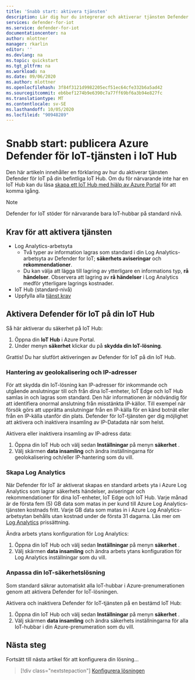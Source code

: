 ```yaml
---
title: 'Snabb start: aktivera tjänsten'
description: Lär dig hur du integrerar och aktiverar tjänsten Defender för IoT-säkerhet i Azure-IoT Hub.
services: defender-for-iot
ms.service: defender-for-iot
documentationcenter: na
author: mlottner
manager: rkarlin
editor: ''
ms.devlang: na
ms.topic: quickstart
ms.tgt_pltfrm: na
ms.workload: na
ms.date: 09/06/2020
ms.author: mlottner
ms.openlocfilehash: 3f84f3121d9982205ecf51ec64cfe332b6a5ad42
ms.sourcegitcommit: eb6bef1274b9e6390c7a77ff69bf6a3b94e827fc
ms.translationtype: MT
ms.contentlocale: sv-SE
ms.lasthandoff: 10/05/2020
ms.locfileid: "90948289"
---
```

# <a name="quickstart-onboard-azure-defender-for-iot-service-in-iot-hub"></a>Snabb start: publicera Azure Defender för IoT-tjänsten i IoT Hub

Den här artikeln innehåller en förklaring av hur du aktiverar tjänsten Defender för IoT på din befintliga IoT Hub. Om du för närvarande inte har en IoT Hub kan du läsa [skapa ett IoT Hub med hjälp av Azure Portal](https://docs.microsoft.com/azure/iot-hub/iot-hub-create-through-portal) för att komma igång.

> [!NOTE]
> Defender for IoT stöder för närvarande bara IoT-hubbar på standard nivå.

## <a name="prerequisites-for-enabling-the-service"></a>Krav för att aktivera tjänsten

- Log Analytics-arbetsyta
  - Två typer av information lagras som standard i din Log Analytics-arbetsyta av Defender for IoT; **säkerhets aviseringar** och **rekommendationer**.
  - Du kan välja att lägga till lagring av ytterligare en informations typ, **rå händelser**. Observera att lagring av **rå händelser** i Log Analytics medför ytterligare lagrings kostnader.
- IoT Hub (standard-nivå)
- Uppfylla alla [tjänst krav](service-prerequisites.md)

## <a name="enable-defender-for-iot-on-your-iot-hub"></a>Aktivera Defender för IoT på din IoT Hub

Så här aktiverar du säkerhet på IoT Hub:

1. Öppna din **IoT Hub** i Azure Portal.
1. Under menyn **säkerhet** klickar du på **skydda din IoT-lösning**.

Grattis! Du har slutfört aktiveringen av Defender för IoT på din IoT Hub.

### <a name="geolocation-and-ip-address-handling"></a>Hantering av geolokalisering och IP-adresser

För att skydda din IoT-lösning kan IP-adresser för inkommande och utgående anslutningar till och från dina IoT-enheter, IoT Edge och IoT Hub samlas in och lagras som standard. Den här informationen är nödvändig för att identifiera onormal anslutning från misstänkta IP-källor. Till exempel när försök görs att upprätta anslutningar från en IP-källa för en känd botnät eller från en IP-källa utanför din plats. Defender för IoT-tjänsten ger dig möjlighet att aktivera och inaktivera insamling av IP-Datadata när som helst.

Aktivera eller inaktivera insamling av IP-adress data:

1. Öppna din IoT Hub och välj sedan **Inställningar** på menyn **säkerhet** .
1. Välj skärmen **data insamling** och ändra inställningarna för geolokalisering och/eller IP-hantering som du vill.

### <a name="log-analytics-creation"></a>Skapa Log Analytics

När Defender för IoT är aktiverat skapas en standard arbets yta i Azure Log Analytics som lagrar säkerhets händelser, aviseringar och rekommendationer för dina IoT-enheter, IoT Edge och IoT Hub. Varje månad är de första fem (5) GB data som matas in per kund till Azure Log Analytics-tjänsten kostnads fritt. Varje GB data som matas in i Azure Log Analytics-arbetsytan behålls utan kostnad under de första 31 dagarna. Läs mer om [Log Analytics](https://azure.microsoft.com/pricing/details/monitor/) prissättning.

Ändra arbets ytans konfiguration för Log Analytics:

1. Öppna din IoT Hub och välj sedan **Inställningar** på menyn **säkerhet** .
1. Välj skärmen **data insamling** och ändra arbets ytans konfiguration för Log Analytics inställningar som du vill.

### <a name="customize-your-iot-security-solution"></a>Anpassa din IoT-säkerhetslösning

Som standard säkrar automatiskt alla IoT-hubbar i Azure-prenumerationen genom att aktivera Defender for IoT-lösningen.

Aktivera och inaktivera Defender för IoT-tjänsten på en bestämd IoT Hub:

1. Öppna din IoT Hub och välj sedan **Inställningar** på menyn **säkerhet** .
1. Välj skärmen **data insamling** och ändra säkerhets inställningarna för alla IoT-hubbar i din Azure-prenumeration som du vill.

## <a name="next-steps"></a>Nästa steg

Fortsätt till nästa artikel för att konfigurera din lösning...

> [!div class="nextstepaction"]
> [Konfigurera lösningen](quickstart-configure-your-solution.md)
